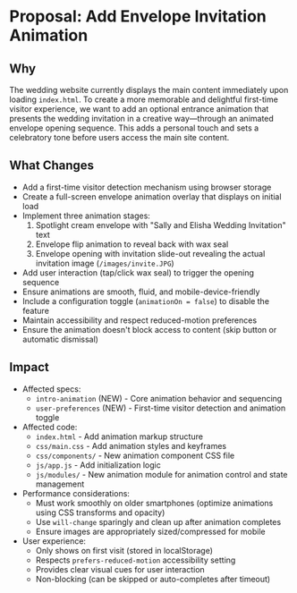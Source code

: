 # Proposal: Add Envelope Invitation Animation

## Why
The wedding website currently displays the main content immediately upon loading `index.html`. To create a more memorable and delightful first-time visitor experience, we want to add an optional entrance animation that presents the wedding invitation in a creative way—through an animated envelope opening sequence. This adds a personal touch and sets a celebratory tone before users access the main site content.

## What Changes
- Add a first-time visitor detection mechanism using browser storage
- Create a full-screen envelope animation overlay that displays on initial load
- Implement three animation stages:
  1. Spotlight cream envelope with "Sally and Elisha Wedding Invitation" text
  2. Envelope flip animation to reveal back with wax seal
  3. Envelope opening with invitation slide-out revealing the actual invitation image (`/images/invite.JPG`)
- Add user interaction (tap/click wax seal) to trigger the opening sequence
- Ensure animations are smooth, fluid, and mobile-device-friendly
- Include a configuration toggle (`animationOn = false`) to disable the feature
- Maintain accessibility and respect reduced-motion preferences
- Ensure the animation doesn't block access to content (skip button or automatic dismissal)

## Impact
- Affected specs: 
  - `intro-animation` (NEW) - Core animation behavior and sequencing
  - `user-preferences` (NEW) - First-time visitor detection and animation toggle
- Affected code:
  - `index.html` - Add animation markup structure
  - `css/main.css` - Add animation styles and keyframes
  - `css/components/` - New animation component CSS file
  - `js/app.js` - Add initialization logic
  - `js/modules/` - New animation module for animation control and state management
- Performance considerations:
  - Must work smoothly on older smartphones (optimize animations using CSS transforms and opacity)
  - Use `will-change` sparingly and clean up after animation completes
  - Ensure images are appropriately sized/compressed for mobile
- User experience:
  - Only shows on first visit (stored in localStorage)
  - Respects `prefers-reduced-motion` accessibility setting
  - Provides clear visual cues for user interaction
  - Non-blocking (can be skipped or auto-completes after timeout)
